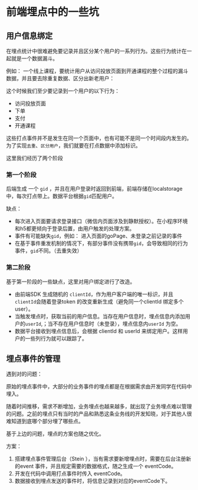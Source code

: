 # 前端埋点中的一些坑


## 用户信息绑定
在埋点统计中很难避免要记录并且区分某个用户的一系列行为。这些行为统计在一起就是一个数据漏斗。

例如：
一个线上课程，要统计用户从访问投放页面到开通课程的整个过程的漏斗数据，并且要去除重复数据、区分出新老用户：

这个时候我们至少要记录到一个用户的以下行为：

- 访问投放页面
- 下单
- 支付
- 开通课程

这些打点事件并不是发生在同一个页面中，也有可能不是同一个时间段内发生的。为了实现`去重`、`区分用户`，我们就要在打点数据中添加标识。

这里我们经历了两个阶段

### 第一个阶段

后端生成 一个 `gid` ，并且在用户登录时返回到前端，前端存储在localstorage 中，每次打点带上。数据平台根据`gid`匹配用户。

缺点：
- 每次进入页面要请求登录接口（微信内页面涉及到静默授权）。在小程序环境和h5都更倾向于登录后置，由用户触发的处理方案。
- 事件有可能缺失`gid`，例如： 进入页面的goPage、未登录之前记录的事件
- 在基于事件重发机制的情况下，有部分事件没有携带`gid`，会导致相同的行为事件，`gid`不同。（去重失效）

### 第二阶段

基于第一阶段的一些缺点，这里对用户绑定进行了改造。

-  由前端SDK 生成随机的 `clientId`，作为用户客户端的唯一标识，并且 `clientId`会随着登录token 的改变重新生成（避免同一个clientId 绑定多个user）。
- 当触发埋点时，获取当前的用户信息。当存在用户信息时，埋点信息内添加用户的`userId`,；当不存在用户信息时（未登录），埋点信息内`userId` 为空。
- 数据平台接收到埋点信息后，会根据 clientId 和 userId 来绑定用户。这样用户的一些列行为就可以跟踪了。


## 埋点事件的管理
遇到对的问题：

原始的埋点事件中，大部分的业务事件的埋点都是在根据需求由开发同学在代码中埋入。

随着时间推移，需求不断增加，业务埋点也越来越多，就出现了业务埋点难以管理的问题。之前的埋点只有当时的产品和熟悉这条业务线的开发知晓，对于其他人很难知道到底哪个部分埋了哪些点。

基于上边的问题，埋点的方案也随之优化。

方案：

1. 搭建埋点事件管理后台（Stein ），当有需求要新增埋点时，需要在后台注册新的event 事件，并且规定需要的数据格式，随之生成一个 eventCode。
2. 开发在代码中调用打点事件时传入 eventCode。
3. 数据接收到埋点发送的事件时，将信息记录到对应的eventCode下。



